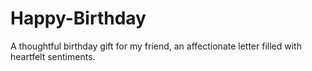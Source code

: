 # Happy-Birthday
A thoughtful birthday gift for my friend, an affectionate letter filled with heartfelt sentiments.
